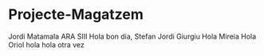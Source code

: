 # Projecte-Magatzem
Jordi Matamala ARA SIII
Hola bon dia, Stefan Jordi Giurgiu
Hola Mireia
Hola Oriol
hola hola otra vez